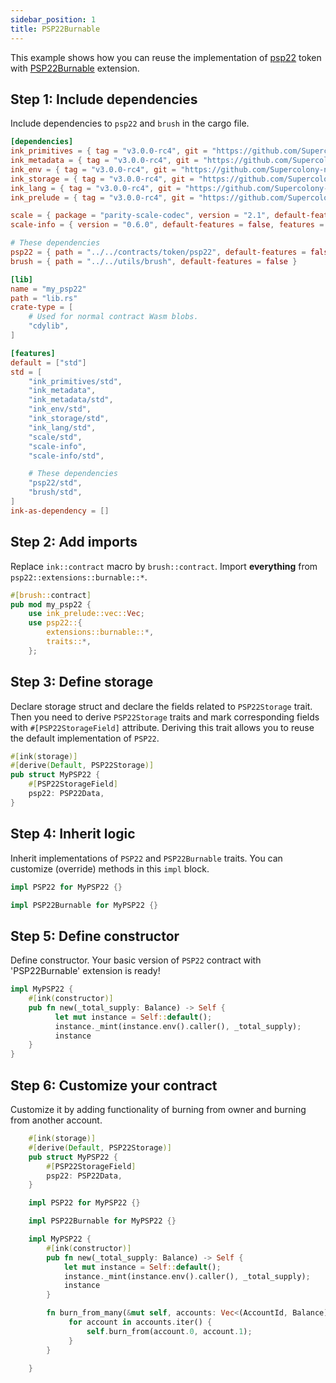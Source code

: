 ```yaml
---
sidebar_position: 1
title: PSP22Burnable
---
```


This example shows how you can reuse the implementation of
[psp22](https://github.com/Supercolony-net/openbrush-contracts/tree/main/contracts/token/psp22) token with [PSP22Burnable](https://github.com/Supercolony-net/openbrush-contracts/tree/main/contracts/token/psp22/src/extensions/burnable.rs) extension.

## Step 1: Include dependencies

Include dependencies to `psp22` and `brush` in the cargo file.

```toml
[dependencies]
ink_primitives = { tag = "v3.0.0-rc4", git = "https://github.com/Supercolony-net/ink", default-features = false }
ink_metadata = { tag = "v3.0.0-rc4", git = "https://github.com/Supercolony-net/ink", default-features = false, features = ["derive"], optional = true }
ink_env = { tag = "v3.0.0-rc4", git = "https://github.com/Supercolony-net/ink", default-features = false }
ink_storage = { tag = "v3.0.0-rc4", git = "https://github.com/Supercolony-net/ink", default-features = false }
ink_lang = { tag = "v3.0.0-rc4", git = "https://github.com/Supercolony-net/ink", default-features = false }
ink_prelude = { tag = "v3.0.0-rc4", git = "https://github.com/Supercolony-net/ink", default-features = false }

scale = { package = "parity-scale-codec", version = "2.1", default-features = false, features = ["derive"] }
scale-info = { version = "0.6.0", default-features = false, features = ["derive"], optional = true }

# These dependencies
psp22 = { path = "../../contracts/token/psp22", default-features = false }
brush = { path = "../../utils/brush", default-features = false }

[lib]
name = "my_psp22"
path = "lib.rs"
crate-type = [
    # Used for normal contract Wasm blobs.
    "cdylib",
]

[features]
default = ["std"]
std = [
    "ink_primitives/std",
    "ink_metadata",
    "ink_metadata/std",
    "ink_env/std",
    "ink_storage/std",
    "ink_lang/std",
    "scale/std",
    "scale-info",
    "scale-info/std",

    # These dependencies
    "psp22/std",
    "brush/std",
]
ink-as-dependency = []

```

## Step 2: Add imports

Replace `ink::contract` macro by `brush::contract`.
Import **everything** from `psp22::extensions::burnable::*`.

```rust
#[brush::contract]
pub mod my_psp22 {
    use ink_prelude::vec::Vec;
    use psp22::{
        extensions::burnable::*,
        traits::*,
    };
```

## Step 3: Define storage

Declare storage struct and declare the fields related to `PSP22Storage` trait. 
Then you need to derive `PSP22Storage` traits and mark corresponding fields
with `#[PSP22StorageField]` attribute. Deriving this trait allows you to reuse
the default implementation of `PSP22`.

```rust
#[ink(storage)]
#[derive(Default, PSP22Storage)]
pub struct MyPSP22 {
    #[PSP22StorageField]
    psp22: PSP22Data,
}
```

## Step 4: Inherit logic

Inherit implementations of `PSP22` and `PSP22Burnable` traits. You can customize (override) methods in this `impl` block.

```rust
impl PSP22 for MyPSP22 {}

impl PSP22Burnable for MyPSP22 {}
```

## Step 5: Define constructor

Define constructor. Your basic version of `PSP22` contract with 'PSP22Burnable' extension is ready!

```rust
impl MyPSP22 {
    #[ink(constructor)]
    pub fn new(_total_supply: Balance) -> Self {
          let mut instance = Self::default();
          instance._mint(instance.env().caller(), _total_supply);
          instance
    }
}
```

## Step 6: Customize your contract

Customize it by adding functionality of burning from owner and burning from another account.

```rust
    #[ink(storage)]
    #[derive(Default, PSP22Storage)]
    pub struct MyPSP22 {
        #[PSP22StorageField]
        psp22: PSP22Data,
    }

    impl PSP22 for MyPSP22 {}

    impl PSP22Burnable for MyPSP22 {}

    impl MyPSP22 {
        #[ink(constructor)]
        pub fn new(_total_supply: Balance) -> Self {
            let mut instance = Self::default();
            instance._mint(instance.env().caller(), _total_supply);
            instance
        }

        fn burn_from_many(&mut self, accounts: Vec<(AccountId, Balance)>) {
             for account in accounts.iter() {
                 self.burn_from(account.0, account.1);
             }
        }

    }


```
